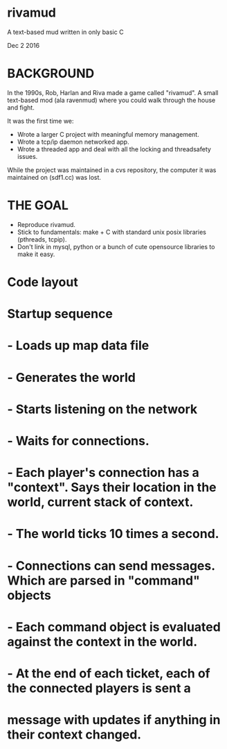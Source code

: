 # rivamud
A text-based mud written in only basic C

Dec 2 2016

# BACKGROUND

In the 1990s, Rob, Harlan and Riva made a game called "rivamud".   A small
text-based mod (ala ravenmud) where you could walk through the house and fight.

It was the first time we:
* Wrote a larger C project with meaningful memory management.
* Wrote a tcp/ip daemon networked app.
* Wrote a threaded app and deal with all the locking and threadsafety issues.

While the project was maintained in a cvs repository, the computer it was
maintained on (sdf1.cc) was lost.


# THE GOAL

* Reproduce rivamud.
* Stick to fundamentals:  make + C with standard unix posix libraries 
  (pthreads, tcpip).
* Don't link in mysql, python or a bunch of cute opensource libraries to 
  make it easy.

# Code layout
# 
# Startup sequence
# - Loads up map data file
# - Generates the world
# - Starts listening on the network
# - Waits for connections.
# 
# - Each player's connection has a "context".   Says their location in the world, current stack of context.
# - The world ticks 10 times a second.
# - Connections can send messages.  Which are parsed in "command" objects
# - Each command object is evaluated against the context in the world.
# - At the end of each ticket, each of the connected players is sent a
#   message with updates if anything in their context changed.

